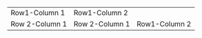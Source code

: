 <table>
<tr>
<td>Row1-Column 1 </td>
<td>Row1-Column 2 </td>
</tr>
<tr>
<td>Row 2-Column 1</td>
<td>Row 2-Column 1 </td>
<td>Row1-Column 2 </td>
</tr>
</table>

